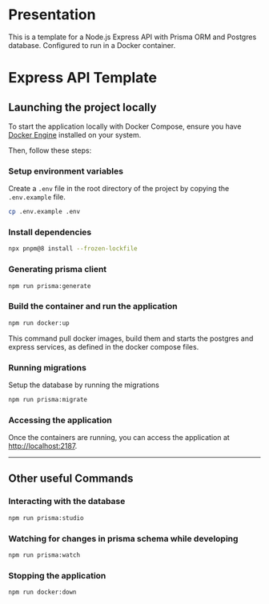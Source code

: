 # Presentation

This is a template for a Node.js Express API with Prisma ORM and Postgres database.
Configured to run in a Docker container.

# Express API Template

## Launching the project locally

To start the application locally with Docker Compose, ensure you have [Docker Engine](https://docs.docker.com/engine/install/) installed on your system.

Then, follow these steps:

### Setup environment variables

Create a `.env` file in the root directory of the project by copying the `.env.example` file.

```bash
cp .env.example .env
```

### Install dependencies

```bash
npx pnpm@8 install --frozen-lockfile
```

### Generating prisma client

```bash
npm run prisma:generate
```

### Build the container and run the application

```bash
npm run docker:up
```

This command pull docker images, build them and starts the postgres and express services, as defined in the docker compose files.

### Running migrations

Setup the database by running the migrations

```bash
npm run prisma:migrate
```

### Accessing the application

Once the containers are running, you can access the application at [http://localhost:2187](http://localhost:2187).

---

## Other useful Commands

### Interacting with the database

```bash
npm run prisma:studio
```

### Watching for changes in prisma schema while developing

```bash
npm run prisma:watch
```

### Stopping the application

```bash
npm run docker:down
```
